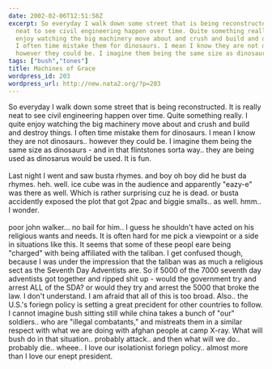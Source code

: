 ```yaml
---
date: 2002-02-06T12:51:58Z
excerpt: So everyday I walk down some street that is being reconstructed. It is really
  neat to see civil engineering happen over time. Quite something really. I quite
  enjoy watching the big machinery move about and crush and build and destroy things.
  I often time mistake them for dinosaurs. I mean I know they are not dinosaurs..
  however they could be. I imagine them being the same size as dinosaurs - and ...
tags: ["bush","tones"]
title: Machines of Grace
wordpress_id: 203
wordpress_url: http://new.nata2.org/?p=203
---
```


So everyday I walk down some street that is being reconstructed. It is really neat to see civil engineering happen over time. Quite something really. I quite enjoy watching the big machinery move about and crush and build and destroy things. I often time mistake them for dinosaurs. I mean I know they are not dinosaurs.. however they could be. I imagine them being the same size as dinosaurs - and in that flintstones sorta way.. they are being used as dinosarus would be used. It is fun. <br/><br/>Last night I went and saw busta rhymes. and boy oh boy did he bust da rhymes. heh. well. ice cube was in the audience and apparently "eazy-e" was there as well. Which is rather surprising cuz he is dead. or busta accidently exposed the plot that got 2pac and biggie smalls.. as well. hmm.. I wonder.<br/>
<br/>poor john walker... no bail for him.. I guess he shouldn't have acted on his religious wants and needs. It is often hard for me pick a viewpoint or a side in situations like this. It seems that some of these peopl eare being "charged" with being affiliated with the taliban. I get confused though, because I was under the impression that the taliban was as much a religious sect as the Seventh Day Adventists are. So if 5000 of the 7000 seventh day adventists got together and ripped shit up - would the government try and arrest ALL of the SDA? or would they try and arrest the 5000 that broke the law. I don't understand. I am afraid that all of this is too broad. Also.. the U.S.'s foriegn policy is setting a great precident for other countries to follow. I cannot imagine bush sitting still while china takes a bunch of "our" soldiers.. who are "illegal combatants," and mistreats them in a similar respect with what we are doing with afghan people at camp X-ray. What will bush do in that situation.. probably attack.. and then what will we do.. probably die.. wheee.. I love our isolationist foriegn policy.. almost more than I love our enept president.
